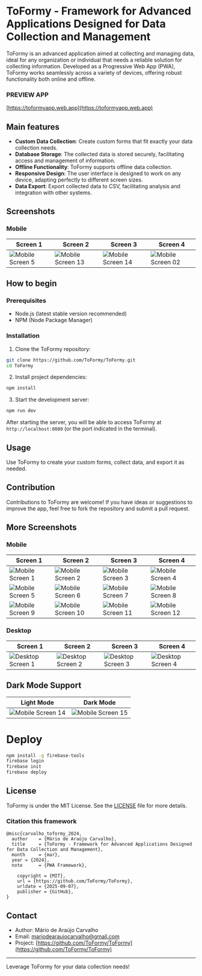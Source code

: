 # ToFormy - Framework for Advanced Applications Designed for Data Collection and Management

ToFormy is an advanced application aimed at collecting and managing data, ideal for any organization or individual that needs a reliable solution for collecting information. Developed as a Progressive Web App (PWA), ToFormy works seamlessly across a variety of devices, offering robust functionality both online and offline.

### PREVIEW APP
[https://toformyapp.web.app](https://toformyapp.web.app)

## Main features

- **Custom Data Collection**: Create custom forms that fit exactly your data collection needs.
- **Database Storage**: The collected data is stored securely, facilitating access and management of information.
- **Offline Functionality**: ToFormy supports offline data collection.
- **Responsive Design**: The user interface is designed to work on any device, adapting perfectly to different screen sizes.
- **Data Export**: Export collected data to CSV, facilitating analysis and integration with other systems.

## Screenshots

### Mobile

| Screen 1 | Screen 2 | Screen 3 | Screen 4 |
| --- | --- | --- | --- |
| ![Mobile Screen 5](screenshots/mobile/image_05.png) | ![Mobile Screen 13](screenshots/mobile/image_13.png) | ![Mobile Screen 14](screenshots/mobile/image_14.png) | ![Mobile Screen 02](screenshots/mobile/image_02.png) |

## How to begin

### Prerequisites

- Node.js (latest stable version recommended)
- NPM (Node Package Manager)

### Installation

1. Clone the ToFormy repository:

```bash
git clone https://github.com/ToFormy/ToFormy.git
cd ToFormy
```

2. Install project dependencies:

```bash
npm install
```

3. Start the development server:

```bash
npm run dev
```

After starting the server, you will be able to access ToFormy at `http://localhost:8080` (or the port indicated in the terminal).

## Usage

Use ToFormy to create your custom forms, collect data, and export it as needed.

## Contribution

Contributions to ToFormy are welcome! If you have ideas or suggestions to improve the app, feel free to fork the repository and submit a pull request.

## More Screenshots

### Mobile

| Screen 1 | Screen 2 | Screen 3 | Screen 4 |
| --- | --- | --- | --- |
| ![Mobile Screen 1](screenshots/mobile/image_01.png) | ![Mobile Screen 2](screenshots/mobile/image_02.png) | ![Mobile Screen 3](screenshots/mobile/image_03.png) | ![Mobile Screen 4](screenshots/mobile/image_04.png) |
| ![Mobile Screen 5](screenshots/mobile/image_05.png) | ![Mobile Screen 6](screenshots/mobile/image_06.png) | ![Mobile Screen 7](screenshots/mobile/image_07.png) | ![Mobile Screen 8](screenshots/mobile/image_08.png) |
| ![Mobile Screen 9](screenshots/mobile/image_09.png) | ![Mobile Screen 10](screenshots/mobile/image_10.png) | ![Mobile Screen 11](screenshots/mobile/image_11.png) | ![Mobile Screen 12](screenshots/mobile/image_12.png) |

### Desktop

| Screen 1 | Screen 2 | Screen 3 | Screen 4 |
| --- | --- | --- | --- |
| ![Desktop Screen 1](URL_DA_IMAGEM_1_DESKTOP) | ![Desktop Screen 2](URL_DA_IMAGEM_2_DESKTOP) | ![Desktop Screen 3](URL_DA_IMAGEM_3_DESKTOP) | ![Desktop Screen 4](URL_DA_IMAGEM_4_DESKTOP) |


## Dark Mode Support
| Light Mode | Dark Mode |
| --- | --- |
| ![Mobile Screen 14](screenshots/mobile/image_14.png) | ![Mobile Screen 15](screenshots/mobile/image_15.png) |

# Deploy
```bash
npm install -g firebase-tools
firebase login
firebase init
firebase deploy
```
## License

ToFormy is under the MIT License. See the [LICENSE](LICENSE) file for more details.


### Citation this framework

```
@misc{carvalho_toformy_2024,
  author    = {Mário de Araújo Carvalho},
  title     = {ToFormy - Framework for Advanced Applications Designed for Data Collection and Management},
  month     = {mar},
  year = {2024},
  note      = {PWA Framework},

	copyright = {MIT},
	url = {https://github.com/ToFormy/ToFormy},
	urldate = {2025-09-07},
	publisher = {GitHub},
}
```

## Contact

- Author: Mário de Araújo Carvalho
- Email: mariodearaujocarvalho@gmail.com
- Project: [https://github.com/ToFormy/ToFormy](https://github.com/ToFormy/ToFormy)

---

Leverage ToFormy for your data collection needs!
